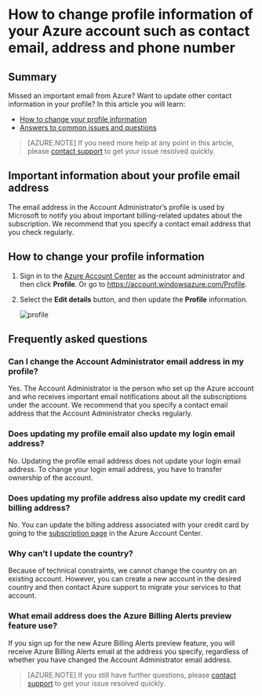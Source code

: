 <properties
    pageTitle="How to change profile information of your Azure account| Microsoft Azure"
    description="Describes how to change the profile of your Azure account, and answers the common questions such as why cannot change country in the Azure Account Center"
    services=""
    documentationCenter=""
    authors="genlin"
    manager="mbaldwin"
    editor=""
    tags="billing"
    />

<tags
    ms.service="billing"
    ms.workload="na"
    ms.tgt_pltfrm="na"
    ms.devlang="na"
    ms.topic="article"
    ms.date="08/17/2016"
    ms.author="genli"/>

# <a name="how-to-change-profile-information-of-your-azure-account-such-as-contact-email-address-and-phone-number"></a>How to change profile information of your Azure account such as contact email, address and phone number

## <a name="summary"></a>Summary

Missed an important email from Azure? Want to update other contact information in your profile? In this article you will learn:

-   [How to change your profile information](#how-to-change-your-profile-information)
-   [Answers to common issues and questions](#frequently-asked-questions)

> [AZURE.NOTE] If you need more help at any point in this article, please [contact support](https://portal.azure.com/?#blade/Microsoft_Azure_Support/HelpAndSupportBlade) to get your issue resolved quickly.

## <a name="important-information-about-your-profile-email-address"></a>Important information about your profile email address

The email address in the Account Administrator’s profile is used by Microsoft to notify you about important billing-related updates about the subscription. We recommend that you specify a contact email address that you check regularly.

## <a name="how-to-change-your-profile-information"></a>How to change your profile information

1.  Sign in to the [Azure Account Center](https://account.windowsazure.com/) as the account administrator and then click **Profile**. Or go to https://account.windowsazure.com/Profile.

2.  Select the **Edit details** button, and then update the **Profile** information.

    ![profile](./media/billing-how-to-change-azure-account-profile/profile.png)

## <a name="frequently-asked-questions"></a>Frequently asked questions

### <a name="can-i-change-the-account-administrator-email-address-in-my-profile"></a>Can I change the Account Administrator email address in my profile?

Yes. The Account Administrator is the person who set up the Azure account and who receives important email notifications about all the subscriptions under the account. We recommend that you specify a contact email address that the Account Administrator checks regularly.

### <a name="does-updating-my-profile-email-also-update-my-login-email-address"></a>Does updating my profile email also update my login email address?

No. Updating the profile email address does not update your login email address. To change your login email address, you have to transfer ownership of the account.

### <a name="does-updating-my-profile-address-also-update-my-credit-card-billing-address"></a>Does updating my profile address also update my credit card billing address?

No. You can update the billing address associated with your credit card by going to the [subscription page](https://account.windowsazure.com/subscriptions) in the Azure Account Center.

### <a name="why-cant-i-update-the-country"></a>Why can’t I update the country?

Because of technical constraints, we cannot change the country on an existing account. However, you can create a new account in the desired country and then contact Azure support to migrate your services to that account.

### <a name="what-email-address-does-the-azure-billing-alerts-preview-feature-use"></a>What email address does the Azure Billing Alerts preview feature use?

If you sign up for the new Azure Billing Alerts preview feature, you will receive Azure Billing Alerts email at the address you specify, regardless of whether you have changed the Account Administrator email address.

> [AZURE.NOTE] If you still have further questions, please [contact support](https://portal.azure.com/?#blade/Microsoft_Azure_Support/HelpAndSupportBlade) to get your issue resolved quickly.

